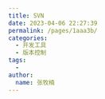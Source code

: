 ```yaml
---
title: SVN
date: 2023-04-06 22:27:39
permalink: /pages/1aaa3b/
categories:
  - 开发工具
  - 版本控制
tags:
  - 
author: 
  name: 张牧楠
---
```

